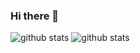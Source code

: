 ### Hi there 👋

<!--
**ByeongUkChoi/ByeongUkChoi** is a ✨ _special_ ✨ repository because its `README.md` (this file) appears on your GitHub profile.

[![blog](https://badgen.net/badge/blog/unhosted.tistory.com/yellow?icon=rss)](https://unhosted.tistory.com)
[![youtube](https://badgen.net/badge/youtube/channel/red)](https://www.youtube.com/channel/UCMxtA1dfj4mpfI6mYgGrrQw)
[![docker](https://badgen.net/badge/docker/cbw0916/cyan?icon=docker)](https://hub.docker.com/u/cbw0916)

Here are some ideas to get you started:

- 🔭 I’m currently working on ...
- 🌱 I’m currently learning ...
- 👯 I’m looking to collaborate on ...
- 🤔 I’m looking for help with ...
- 💬 Ask me about ...
- 📫 How to reach me: ...
- 😄 Pronouns: ...
- ⚡ Fun fact: ...
-->

![github stats](https://github-readme-stats.vercel.app/api?username=ByeongUkChoi&show_icons=true)
![github stats](https://github-readme-stats.vercel.app/api/top-langs/?username=ByeongUkChoi&hide=html,css)
